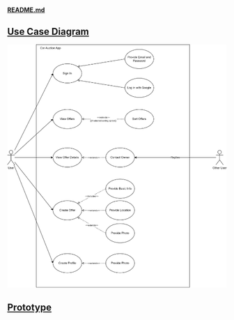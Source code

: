 #### [README.md](/README.md)

## [Use Case Diagram](/docs/use_case_diagram.png)

![Use Case Diagram](/docs/use_case_diagram.png)

## [Prototype](https://marvelapp.com/prototype/bg761cf)
